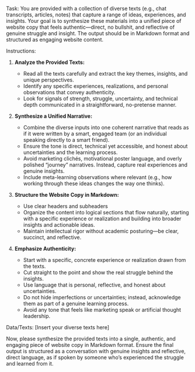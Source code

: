 Task:
You are provided with a collection of diverse texts (e.g., chat transcripts, articles, notes) that capture a range of ideas, experiences, and insights. Your goal is to synthesize these materials into a unified piece of website copy that feels authentic—direct, no bullshit, and reflective of genuine struggle and insight. The output should be in Markdown format and structured as engaging website content.

Instructions:
1. **Analyze the Provided Texts:**
   - Read all the texts carefully and extract the key themes, insights, and unique perspectives.
   - Identify any specific experiences, realizations, and personal observations that convey authenticity.
   - Look for signals of strength, struggle, uncertainty, and technical depth communicated in a straightforward, no-pretense manner.

2. **Synthesize a Unified Narrative:**
   - Combine the diverse inputs into one coherent narrative that reads as if it were written by a smart, engaged team (or an individual speaking directly to a smart friend).
   - Ensure the tone is direct, technical yet accessible, and honest about uncertainties and the learning process.
   - Avoid marketing clichés, motivational poster language, and overly polished “journey” narratives. Instead, capture real experiences and genuine insights.
   - Include meta-learning observations where relevant (e.g., how working through these ideas changes the way one thinks).

3. **Structure the Website Copy in Markdown:**
   - Use clear headers and subheaders 
   - Organize the content into logical sections that flow naturally, starting with a specific experience or realization and building into broader insights and actionable ideas.
   - Maintain intellectual rigor without academic posturing—be clear, succinct, and reflective.

4. **Emphasize Authenticity:**
   - Start with a specific, concrete experience or realization drawn from the texts.
   - Cut straight to the point and show the real struggle behind the insights.
   - Use language that is personal, reflective, and honest about uncertainties.
   - Do not hide imperfections or uncertainties; instead, acknowledge them as part of a genuine learning process.
   - Avoid any tone that feels like marketing speak or artificial thought leadership.


Data/Texts:
[Insert your diverse texts here]

Now, please synthesize the provided texts into a single, authentic, and engaging piece of website copy in Markdown format. Ensure the final output is structured as a conversation with genuine insights and reflective, direct language, as if spoken by someone who’s experienced the struggle and learned from it.
